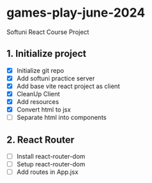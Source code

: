 # games-play-june-2024
Softuni React Course Project

## 1. Initialize project
 - [x] Initialize git repo
 - [x] Add softuni practice server
 - [x] Add base vite react project as client
 - [x] CleanUp Client
 - [x] Add resources 
 - [x] Convert html to jsx
 - [ ] Separate html into components
## 2. React Router
 - [ ] Install react-router-dom
 - [ ] Setup react-router-dom
 - [ ] Add routes in App.jsx
